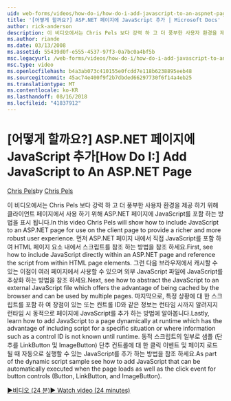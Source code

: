 ```yaml
---
uid: web-forms/videos/how-do-i/how-do-i-add-javascript-to-an-aspnet-page
title: '[어떻게 할까요?] ASP.NET 페이지에 JavaScript 추가 | Microsoft Docs'
author: rick-anderson
description: 이 비디오에서는 Chris Pels 보다 강력 하 고 더 풍부한 사용자 환경을 제공 하기 위해 클라이언트 페이지에서 사용 하기 위해 ASP.NET 페이지에 JavaScript를 포함 하는 방법을 알아보겠습니다...
ms.author: riande
ms.date: 03/13/2008
ms.assetid: 55439d0f-e555-4537-97f3-0a7bc0a4bf5b
msc.legacyurl: /web-forms/videos/how-do-i/how-do-i-add-javascript-to-an-aspnet-page
msc.type: video
ms.openlocfilehash: b4a3ab073c410155e0fcdd7e118b6238895eeb48
ms.sourcegitcommit: 45ac74e400f9f2b7dbded66297730f6f14a4eb25
ms.translationtype: MT
ms.contentlocale: ko-KR
ms.lasthandoff: 08/16/2018
ms.locfileid: "41837912"
---
```

<a name="how-do-i-add-javascript-to-an-aspnet-page"></a><span data-ttu-id="94e82-103">[어떻게 할까요?] ASP.NET 페이지에 JavaScript 추가</span><span class="sxs-lookup"><span data-stu-id="94e82-103">[How Do I:] Add JavaScript to An ASP.NET Page</span></span>
====================
<span data-ttu-id="94e82-104">[Chris Pels](https://twitter.com/chrispels)</span><span class="sxs-lookup"><span data-stu-id="94e82-104">by [Chris Pels](https://twitter.com/chrispels)</span></span>

<span data-ttu-id="94e82-105">이 비디오에서는 Chris Pels 보다 강력 하 고 더 풍부한 사용자 환경을 제공 하기 위해 클라이언트 페이지에서 사용 하기 위해 ASP.NET 페이지에 JavaScript를 포함 하는 방법을 표시 됩니다.</span><span class="sxs-lookup"><span data-stu-id="94e82-105">In this video Chris Pels will show how to include JavaScript to an ASP.NET page for use on the client page to provide a richer and more robust user experience.</span></span> <span data-ttu-id="94e82-106">먼저 ASP.NET 페이지 내에서 직접 JavaScript를 포함 하 여 HTML 페이지 요소 내에서 스크립트를 참조 하는 방법을 참조 하세요.</span><span class="sxs-lookup"><span data-stu-id="94e82-106">First, see how to include JavaScript directly within an ASP.NET page and reference the script from within HTML page elements.</span></span> <span data-ttu-id="94e82-107">그런 다음 브라우저에서 캐시할 수 있는 이점이 여러 페이지에서 사용할 수 있으며 외부 JavaScript 파일에 JavaScript를 추상화 하는 방법을 참조 하세요.</span><span class="sxs-lookup"><span data-stu-id="94e82-107">Next, see how to abstract the JavaScript to an external JavaScript file which offers the advantage of being cached by the browser and can be used by multiple pages.</span></span> <span data-ttu-id="94e82-108">마지막으로, 특정 상황에 대 한 스크립트를 포함 하 여 장점이 있는 또는 컨트롤 ID와 같은 정보는 런타임 시까지 알려지지 런타임 시 동적으로 페이지에 JavaScript를 추가 하는 방법에 알아봅니다.</span><span class="sxs-lookup"><span data-stu-id="94e82-108">Lastly, learn how to add JavaScript to a page dynamically at runtime which has the advantage of including script for a specific situation or where information such as a control ID is not known until runtime.</span></span> <span data-ttu-id="94e82-109">동적 스크립트의 일부로 샘플 (단추를 LinkButton 및 ImageButton) 단추 컨트롤에 대 한 클릭 이벤트 및 페이지 로드 될 때 자동으로 실행할 수 있는 JavaScript를 추가 하는 방법을 참조 하세요.</span><span class="sxs-lookup"><span data-stu-id="94e82-109">As part of the dynamic script sample see how to add JavaScript that can be automatically executed when the page loads as well as the click event for button controls (Button, LinkButton, and ImageButton).</span></span>

[<span data-ttu-id="94e82-110">&#9654;비디오 (24 분)</span><span class="sxs-lookup"><span data-stu-id="94e82-110">&#9654; Watch video (24 minutes)</span></span>](https://channel9.msdn.com/Blogs/ASP-NET-Site-Videos/how-do-i-add-javascript-to-an-aspnet-page)
